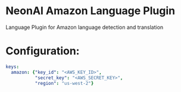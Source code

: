 # NeonAI Amazon Language Plugin
Language Plugin for Amazon language detection and translation

# Configuration:

```yaml
keys:
  amazon: {"key_id": "<AWS_KEY_ID>",
           "secret_key": "<AWS_SECRET_KEY>",
           "region": "us-west-2"}
```